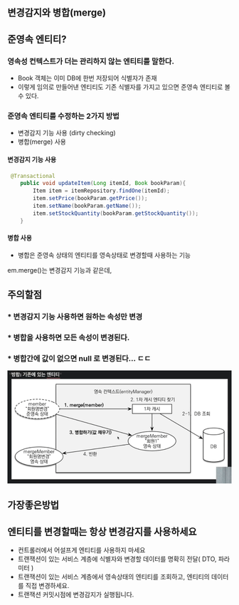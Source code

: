 ## 변경감지와 병합(merge)
## 준영속 엔티티?
### 영속성 컨텍스트가 더는 관리하지 않는 엔티티를 말한다.
* Book 객체는 이미 DB에 한번 저장되어 식별자가 존재
* 이렇게 임의로 만들어낸 엔티티도 기존 식별자를 가지고 있으면 준영속 엔티티로 볼 수 있다.

### 준영속 엔티티를 수정하는 2가지 방법
* 변경감지 기능 사용 (dirty checking)
* 병합(merge) 사용


#### 변경감지 기능 사용 
```Java
 @Transactional
    public void updateItem(Long itemId, Book bookParam){
        Item item = itemRepository.findOne(itemId); 
        item.setPrice(bookParam.getPrice());
        item.setName(bookParam.getName());
        item.setStockQuantity(bookParam.getStockQuantity());
    }
```

#### 병합 사용
* 병합은 준영속 상태의 엔티티를 영속상태로 변경할때 사용하는 기능

em.merge()는 변경감지 기능과 같은데,
## 주의할점
### * 변경감지 기능 사용하면 원하는 속성만 변경
### * 병합을 사용하면 모든 속성이 변경된다.
### * 병합간에 값이 없으면 null 로 변경된다... ㄷㄷ

![](img/img_4.png)


## 가장좋은방법

## 엔티티를 변경할때는 항상 변경감지를 사용하세요

* 컨트롤러에서 어설프게 엔티티를 사용하지 마세요
* 트랜잭션이 있는 서비스 계층에 식별자와 변경할 데이터를 명확히 전달( DTO, 파라미터 )
* 트랜잭션이 있는 서비스 계층에서 영속상태의 엔티티를 조회하고, 엔티티의 데이터를 직접 변경하세요.
* 트랜잭션 커밋시점에 변경감지가 실행됩니다. 